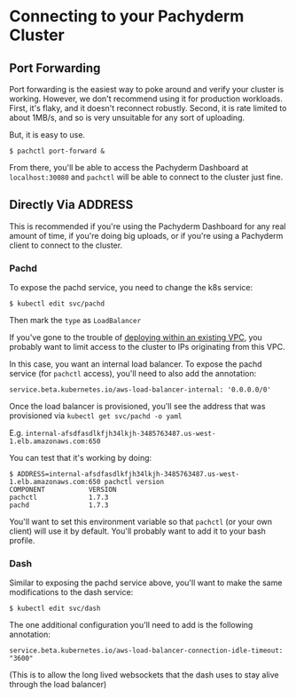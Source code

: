 # Connecting to your Pachyderm Cluster

## Port Forwarding

Port forwarding is the easiest way to poke around and verify your cluster is working. However, we don't recommend using it for production workloads. First, it's flaky, and it doesn't reconnect robustly. Second, it is rate limited to about 1MB/s, and so is very unsuitable for any sort of uploading.

But, it is easy to use.

```
$ pachctl port-forward &
```

From there, you'll be able to access the Pachyderm Dashboard at `localhost:30080` and `pachctl` will be able to connect to the cluster just fine.


## Directly Via ADDRESS

This is recommended if you're using the Pachyderm Dashboard for any real amount of time, if you're doing big uploads, or if you're using a Pachyderm client to connect to the cluster.

### Pachd

To expose the pachd service, you need to change the k8s service:

```
$ kubectl edit svc/pachd
```

Then mark the `type` as `LoadBalancer`

If you've gone to the trouble of [deploying within an existing VPC](./existing_vpc), you probably want to limit access to the cluster to IPs originating from this VPC.

In this case, you want an internal load balancer. To expose the pachd service (for `pachctl` access), you'll need to also add the annotation:

```
service.beta.kubernetes.io/aws-load-balancer-internal: '0.0.0.0/0'
```

Once the load balancer is provisioned, you'll see the address that was provisioned via `kubectl get svc/pachd -o yaml`

E.g. `internal-afsdfasdlkfjh34lkjh-3485763487.us-west-1.elb.amazonaws.com:650`

You can test that it's working by doing:

```
$ ADDRESS=internal-afsdfasdlkfjh34lkjh-3485763487.us-west-1.elb.amazonaws.com:650 pachctl version
COMPONENT           VERSION                                          
pachctl             1.7.3  
pachd               1.7.3
```

You'll want to set this environment variable so that `pachctl` (or your own client) will use it by default. You'll probably want to add it to your bash profile.

### Dash

Similar to exposing the pachd service above, you'll want to make the same modifications to the dash service:

```
$ kubectl edit svc/dash
```

The one additional configuration you'll need to add is the following annotation:

```
service.beta.kubernetes.io/aws-load-balancer-connection-idle-timeout: "3600"
```

(This is to allow the long lived websockets that the dash uses to stay alive through the load balancer)

